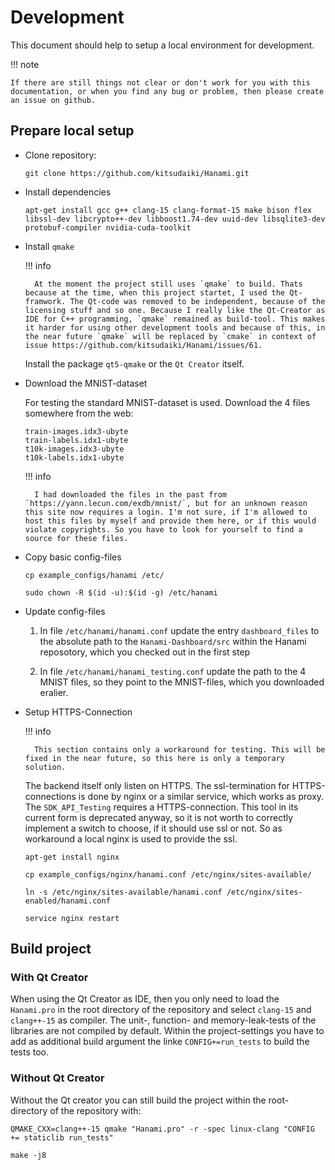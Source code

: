 # Development

This document should help to setup a local environment for development.

!!! note

    If there are still things not clear or don't work for you with this documentation, or when you find any bug or problem, then please create an issue on github.

## Prepare local setup

- Clone repository:

    ```
    git clone https://github.com/kitsudaiki/Hanami.git
    ```

- Install dependencies

    ```
    apt-get install gcc g++ clang-15 clang-format-15 make bison flex libssl-dev libcrypto++-dev libboost1.74-dev uuid-dev libsqlite3-dev protobuf-compiler nvidia-cuda-toolkit
    ```

- Install `qmake`

    !!! info

        At the moment the project still uses `qmake` to build. Thats because at the time, when this project startet, I used the Qt-framwork. The Qt-code was removed to be independent, because of the licensing stuff and so one. Because I really like the Qt-Creator as IDE for C++ programming, `qmake` remained as build-tool. This makes it harder for using other development tools and because of this, in the near future `qmake` will be replaced by `cmake` in context of issue https://github.com/kitsudaiki/Hanami/issues/61.

    Install the package `qt5-qmake` or the `Qt Creator` itself.

- Download the MNIST-dataset

    For testing the standard MNIST-dataset is used. Download the 4 files somewhere from the web:

    ```
    train-images.idx3-ubyte
    train-labels.idx1-ubyte
    t10k-images.idx3-ubyte
    t10k-labels.idx1-ubyte
    ```

    !!! info 

        I had downloaded the files in the past from `https://yann.lecun.com/exdb/mnist/`, but for an unknown reason this site now requires a login. I'm not sure, if I'm allowed to host this files by myself and provide them here, or if this would violate copyrights. So you have to look for yourself to find a source for these files.

- Copy basic config-files

    ```
    cp example_configs/hanami /etc/

    sudo chown -R $(id -u):$(id -g) /etc/hanami
    ```

- Update config-files

    1. In file `/etc/hanami/hanami.conf` update the entry `dashboard_files` to the absolute path to the `Hanami-Dashboard/src` within the Hanami reposotory, which you checked out in the first step

    2. In file `/etc/hanami/hanami_testing.conf` update the path to the 4 MNIST files, so they point to the MNIST-files, which you downloaded eralier.

- Setup HTTPS-Connection

    !!! info 

        This section contains only a workaround for testing. This will be fixed in the near future, so this here is only a temporary solution.

    The backend itself only listen on HTTPS. The ssl-termination for HTTPS-connections is done by nginx or a similar service, which works as proxy. The `SDK_API_Testing` requires a HTTPS-connection. This tool in its current form is deprecated anyway, so it is not worth to correctly implement a switch to choose, if it should use ssl or not. So as workaround a local nginx is used to provide the ssl.

    ```
    apt-get install nginx

    cp example_configs/nginx/hanami.conf /etc/nginx/sites-available/
    
    ln -s /etc/nginx/sites-available/hanami.conf /etc/nginx/sites-enabled/hanami.conf
    
    service nginx restart
    ```

## Build project

### With Qt Creator

When using the Qt Creator as IDE, then you only need to load the `Hanami.pro` in the root directory of the repository and select `clang-15` and `clang++-15` as compiler. The unit-, function- and memory-leak-tests of the libraries are not compiled by default. Within the project-settings you have to add as additional build argument the linke `CONFIG+=run_tests` to build the tests too.

### Without Qt Creator

Without the Qt creator you can still build the project within the root-directory of the repository with:

```
QMAKE_CXX=clang++-15 qmake "Hanami.pro" -r -spec linux-clang "CONFIG += staticlib run_tests" 

make -j8
```
